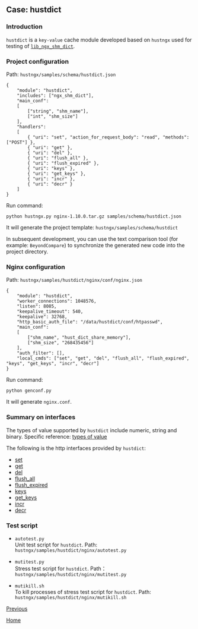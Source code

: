 Case: hustdict
--

### Introduction ###

`hustdict` is a `key-value` cache module developed based on `hustngx` used for testing of [`lib_ngx_shm_dict`](../advanced/lib_hustngx/core_module.md).  

### Project configuration ###

Path: `hustngx/samples/schema/hustdict.json`

    {
	    "module": "hustdict",
	    "includes": ["ngx_shm_dict"],
	    "main_conf":
	    [
	        ["string", "shm_name"],
	        ["int", "shm_size"]
	    ],
	    "handlers":
	    [
	        { "uri": "set", "action_for_request_body": "read", "methods": ["POST"] },
	        { "uri": "get" },
	        { "uri": "del" },
	        { "uri": "flush_all" },
	        { "uri": "flush_expired" },
	        { "uri": "keys" },
	        { "uri": "get_keys" },
	        { "uri": "incr" },
	        { "uri": "decr" }
	    ]
	}

Run command:  

    python hustngx.py nginx-1.10.0.tar.gz samples/schema/hustdict.json

It will generate the project template: `hustngx/samples/schema/hustdict`

In subsequent development, you can use the text comparison tool (for example: `BeyondCompare`) to synchronize the generated new code into the project directory.  

### Nginx configuration ###

Path: `hustngx/samples/hustdict/nginx/conf/nginx.json`

    {
	    "module": "hustdict",
	    "worker_connections": 1048576,
	    "listen": 8085,
	    "keepalive_timeout": 540,
	    "keepalive": 32768,
	    "http_basic_auth_file": "/data/hustdict/conf/htpasswd",
	    "main_conf":
	    [
	        ["shm_name", "hust_dict_share_memory"],
	        ["shm_size", "268435456"]
	    ],
	    "auth_filter": [],
	    "local_cmds": ["set", "get", "del", "flush_all", "flush_expired", "keys", "get_keys", "incr", "decr"]
	}

Run command:  

    python genconf.py

It will generate `nginx.conf`.  

### Summary on interfaces ###
The types of value supported by `hustdict` include numeric, string and binary. Specific reference: [types of value](hustdict/types.md)  

The following is the http interfaces provided by `hustdict`:  

* [set](hustdict/set.md)
* [get](hustdict/get.md)
* [del](hustdict/del.md)
* [flush_all](hustdict/flush_all.md)
* [flush_expired](hustdict/flush_expired.md)
* [keys](hustdict/keys.md)
* [get_keys](hustdict/get_keys.md)
* [incr](hustdict/incr.md)
* [decr](hustdict/decr.md)

### Test script ###

* `autotest.py`  
Unit test script for `hustdict`. Path: `hustngx/samples/hustdict/nginx/autotest.py`  

* `mutitest.py`  
Stress test script for `hustdict`. Path：`hustngx/samples/hustdict/nginx/mutitest.py`  

* `mutikill.sh`  
To kill processes of stress test script for `hustdict`. Path: `hustngx/samples/hustdict/nginx/mutikill.sh`  

[Previous](index.md)

[Home](../index.md)
